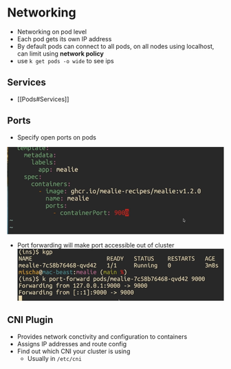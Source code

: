# Networking

- Networking on pod level
- Each pod gets its own IP address
- By default pods can connect to all pods,
  on all nodes using localhost,
  can limit using **network policy**
- use `k get pods -o wide` to see ips

## Services

- [[Pods#Services]]

## Ports

- Specify open ports on pods

![](attachments/2025-03-27-19-00-13.png)

- Port forwarding will make port accessible out of cluster
  ![](attachments/2025-03-27-19-04-24.png)

## CNI Plugin

- Provides network conctivity and configuration to
  containers
- Assigns IP addresses and route config
- Find out which CNI your cluster is using
  - Usually in `/etc/cni`
